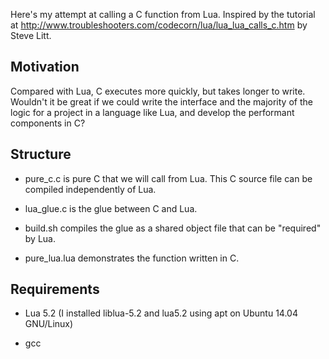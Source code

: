 Here's my attempt at calling a C function from Lua. Inspired by the tutorial at
http://www.troubleshooters.com/codecorn/lua/lua_lua_calls_c.htm by Steve Litt.

Motivation
----------

Compared with Lua, C executes more quickly, but takes longer to write. Wouldn't
it be great if we could write the interface and the majority of the logic for a
project in a language like Lua, and develop the performant components in C?

Structure
---------

 - pure_c.c is pure C that we will call from Lua. This C source file can be
   compiled independently of Lua.

 - lua_glue.c is the glue between C and Lua.

 - build.sh compiles the glue as a shared object file that can be "required" by
   Lua.

 - pure_lua.lua demonstrates the function written in C.

Requirements
------------

 - Lua 5.2 (I installed liblua-5.2 and lua5.2 using apt on Ubuntu 14.04
   GNU/Linux)

 - gcc
